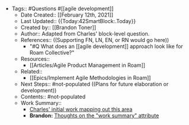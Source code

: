 - Tags:: #Questions #[[agile development]]
    - Date Created:: [[February 12th, 2021]]
    - Last Updated:: {{Today:42SmartBlock:.Today}}
    - Created by:: [[Brandon Toner]]
    - Author:: Adapted from Charles' block-level question.
    - References::  ((Supporting FN, LN, EN, or RN would go here))
        - "#Q What does an [[agile development]] approach look like for Roam Collective?"
    - Resources::
        - [[Articles/Agile Product Management in Roam]]
    - Related::
        - [[Epics/Implement Agile Methodologies in Roam]]
    - Next Steps:: #not-populated ((Plans for future elaboration or development))
    - Contents:: #not-populated
    - Work Summary:: 
        - [Charles' initial work mapping out this area](((6GfcqwQrI)))
        - **Brandon:** [Thoughts on the "work summary" attribute](((JZ6S734y4)))
